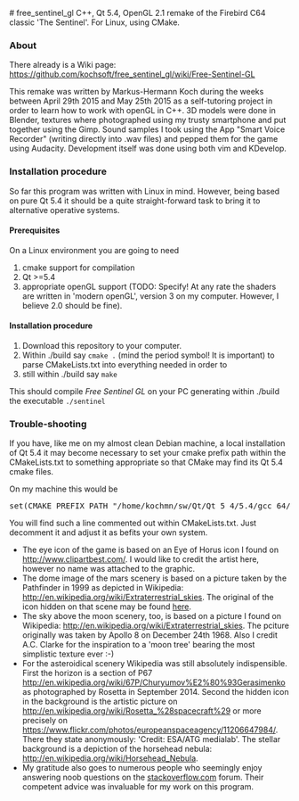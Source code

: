 <p>
# free_sentinel_gl
C++, Qt 5.4, OpenGL 2.1 remake of the Firebird C64 classic 'The Sentinel'. For Linux, using CMake.
</p>
<h3>About</h3>
<p>
There already is a Wiki page: <a href="https://github.com/kochsoft/free_sentinel_gl/wiki/Free-Sentinel-GL">https://github.com/kochsoft/free_sentinel_gl/wiki/Free-Sentinel-GL</a>
</p>
<p>
This remake was written by Markus-Hermann Koch
during the weeks between April 29th 2015 and May 25th 2015 as a self-tutoring project in order
to learn how to work with openGL in C++. 3D models were done in Blender, textures where photographed
using my trusty smartphone and put together using the Gimp. Sound samples I took using the App
"Smart Voice Recorder" (writing directly into .wav files) and pepped them for the game using
Audacity. Development itself was done using both vim and KDevelop.
</p>
<h3>Installation procedure</h3>
<p>
So far this program was written with Linux in mind. However, being based on pure Qt 5.4 it should
be a quite straight-forward task to bring it to alternative operative systems.

<h4>Prerequisites</h4>
On a Linux environment you are going to need
<ol>
<li>cmake support for compilation</li>
<li>Qt >=5.4</li>
<li>appropriate openGL support (TODO: Specify! At any rate the shaders are written
in 'modern openGL', version 3 on my computer. However, I believe 2.0 should be fine).</li>
</ol>
</p>
<p>
<h4>Installation procedure</h4>
<ol>
<li>Download this repository to your computer.</li>
<li>Within ./build say <code>cmake .</code> (mind the period symbol! It is important) to parse CMakeLists.txt into everything needed in order to</li>
<li>still within ./build say <code>make</code></li>
</ol>
</p>
<p>
This should compile <i>Free Sentinel GL</i> on your PC generating within ./build the executable <code>./sentinel</code>
</p>
<h3>Trouble-shooting</h3>
<p>
If you have, like me on my almost clean Debian machine, a local installation of Qt 5.4 it may
become necessary to set your cmake prefix path within the CMakeLists.txt to something appropriate
so that CMake may find its Qt 5.4 cmake files.
</p>
<p>
On my machine this would be
</p>
<pre>
set(CMAKE_PREFIX_PATH "/home/kochmn/sw/Qt/Qt_5_4/5.4/gcc_64/lib/cmake/")
</pre>
<p>
You will find such a line commented out within CMakeLists.txt. Just decomment it and adjust it
as befits your own system.
</p>
<p>
<ul>
<li>The eye icon of the game is based on an Eye of Horus icon I found on <a href="http://www.clipartbest.com/">http://www.clipartbest.com/</a>. I would like to credit the artist here, however no name was attached to the graphic.
</li>
<li>The dome image of the mars scenery is based on a picture taken by the Pathfinder in 1999 as depicted in Wikipedia: <a href="http://en.wikipedia.org/wiki/Extraterrestrial_skies">http://en.wikipedia.org/wiki/Extraterrestrial_skies</a>. The original of the icon hidden on that scene may be found <a href="http://en.wikipedia.org/wiki/Curiosity_%28rover%29">here</a>.
</li>
<li>The sky above the moon scenery, too, is based on a picture I found on Wikipedia:
<a href="http://en.wikipedia.org/wiki/Extraterrestrial_skies">http://en.wikipedia.org/wiki/Extraterrestrial_skies</a>. The pciture originally was taken by Apollo 8 on December 24th 1968.
Also I credit A.C. Clarke for the inspiration to a 'moon tree'
bearing the most simplistic texture ever :-)</li>
<li>For the asteroidical scenery Wikipedia was still absolutely indispensible.
First the horizon is a section
of P67 <a href="http://en.wikipedia.org/wiki/67P/Churyumov%E2%80%93Gerasimenko">http://en.wikipedia.org/wiki/67P/Churyumov%E2%80%93Gerasimenko</a> as photographed by Rosetta in September 2014. Second the hidden icon in the background is the artistic picture on <a href="http://en.wikipedia.org/wiki/Rosetta_%28spacecraft%29">http://en.wikipedia.org/wiki/Rosetta_%28spacecraft%29</a> or more precisely
on <a href="https://www.flickr.com/photos/europeanspaceagency/11206647984/">https://www.flickr.com/photos/europeanspaceagency/11206647984/</a>. There they state anonymously: 'Credit: ESA/ATG medialab'.
The stellar background is a depiction of the horsehead nebula: <a href="http://en.wikipedia.org/wiki/Horsehead_Nebula">http://en.wikipedia.org/wiki/Horsehead_Nebula</a>.
</li>
<li>My gratitude also goes to numerous people who seemingly enjoy answering noob questions on the <a href="stackoverflow.com">stackoverflow.com</a> forum. Their competent advice was invaluable for my work on this program.</li>
</ul>
</p>

